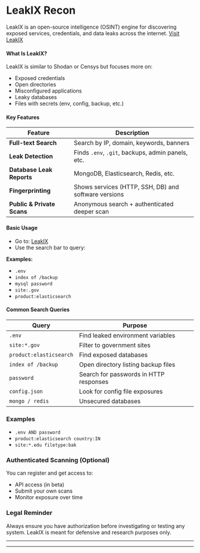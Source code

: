 #  LeakIX Recon

LeakIX is an open-source intelligence (OSINT) engine for discovering exposed services, credentials, and data leaks across the internet.
[Visit LeakIX](https://leakix.net)

#### What Is LeakIX?

LeakIX is similar to Shodan or Censys but focuses more on:
- Exposed credentials
- Open directories
- Misconfigured applications
- Leaky databases
- Files with secrets (env, config, backup, etc.)

#### Key Features

| Feature                | Description                                         |
|------------------------|-----------------------------------------------------|
| **Full-text Search**   | Search by IP, domain, keywords, banners             |
| **Leak Detection**     | Finds `.env`, `.git`, backups, admin panels, etc.   |
| **Database Leak Reports** | MongoDB, Elasticsearch, Redis, etc.             |
| **Fingerprinting**     | Shows services (HTTP, SSH, DB) and software versions|
| **Public & Private Scans** | Anonymous search + authenticated deeper scan  |

#### Basic Usage

- Go to: [LeakIX](https://leakix.net)
- Use the search bar to query:

**Examples:**

- `.env`
- `index of /backup`
- `mysql password`
- `site:.gov`
- `product:elasticsearch`

#### Common Search Queries

| Query                   | Purpose                                |
| ----------------------- | -------------------------------------- |
| `.env`                  | Find leaked environment variables      |
| `site:*.gov`            | Filter to government sites             |
| `product:elasticsearch` | Find exposed databases                 |
| `index of /backup`      | Open directory listing backup files    |
| `password`              | Search for passwords in HTTP responses |
| `config.json`           | Look for config file exposures         |
| `mongo / redis`         | Unsecured databases                    |
### Examples

- `.env AND password`
- `product:elasticsearch country:IN`
- `site:*.edu filetype:bak`

### Authenticated Scanning (Optional)

You can register and get access to:
- API access (in beta)
- Submit your own scans
- Monitor exposure over time

### Legal Reminder

Always ensure you have authorization before investigating or testing any system. LeakIX is meant for defensive and research purposes only.

----
----

